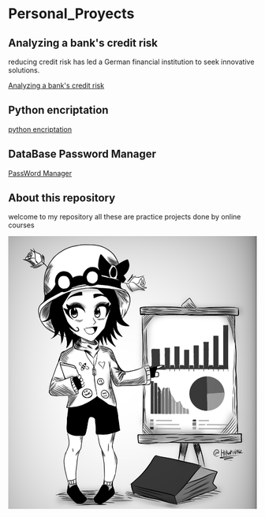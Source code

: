 # Personal_Proyects

## Analyzing a bank's credit risk
reducing credit risk has led a German financial institution to seek innovative solutions.

[Analyzing a bank's credit risk](https://github.com/Hikari6462/Analyzing-a-bank-s-credit-risk)

## Python encriptation 
[python encriptation](https://github.com/Hikari6462/Personal_Proyects/tree/main/proyects/Encryption%20and%20Decryption%20in%20Python)

## DataBase Password Manager
[PassWord Manager](https://github.com/Hikari6462/Personal_Proyects/tree/main/proyects/Password%20Manager)

## About this repository
welcome to my repository all these are practice projects done by online courses
  <p align="center">  
<img src="https://github.com/Hikari6462/Personal_Proyects/blob/main/proyects/personal%20xd.png"
width="600"></center>  
</p>  
